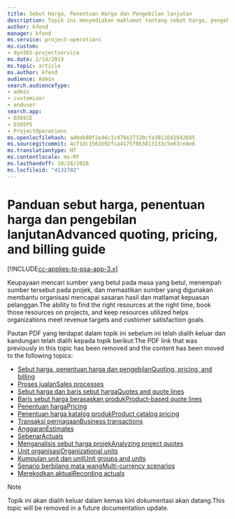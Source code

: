 ```yaml
---
title: Sebut Harga, Penentuan Harga dan Pengebilan lanjutan
description: Topik ini menyediakan maklumat tentang sebut harga, pengebilan dan pennetuan harga dalam Project Service Automation.
author: kfend
manager: kfend
ms.service: project-operations
ms.custom:
- dyn365-projectservice
ms.date: 2/14/2019
ms.topic: article
ms.author: kfend
audience: Admin
search.audienceType:
- admin
- customizer
- enduser
search.app:
- D365CE
- D365PS
- ProjectOperations
ms.openlocfilehash: a40eb80f2e46c1c976e27320cfa30116d19426b5
ms.sourcegitcommit: 4cf1dc1561b92fca4175f0b3813133c5e63ce8e6
ms.translationtype: HT
ms.contentlocale: ms-MY
ms.lasthandoff: 10/28/2020
ms.locfileid: "4132782"
---
```

# <a name="advanced-quoting-pricing-and-billing-guide"></a><span data-ttu-id="bca1d-103">Panduan sebut harga, penentuan harga dan pengebilan lanjutan</span><span class="sxs-lookup"><span data-stu-id="bca1d-103">Advanced quoting, pricing, and billing guide</span></span>

[!INCLUDE[cc-applies-to-psa-app-3.x](../../includes/cc-applies-to-psa-app-3x.md)]

<span data-ttu-id="bca1d-104">Keupayaan mencari sumber yang betul pada masa yang betul, menempah sumber tersebut pada projek, dan memastikan sumber yang digunakan membantu organisasi mencapai sasaran hasil dan matlamat kepuasan pelanggan.</span><span class="sxs-lookup"><span data-stu-id="bca1d-104">The ability to find the right resources at the right time, book those resources on projects, and keep resources utilized helps organizations meet revenue targets and customer satisfaction goals.</span></span> 

<span data-ttu-id="bca1d-105">Pautan PDF yang terdapat dalam topik ini sebelum ini telah dialih keluar dan kandungan telah dialih kepada topik berikut:</span><span class="sxs-lookup"><span data-stu-id="bca1d-105">The PDF link that was previously in this topic has been removed and the content has been moved to the following topics:</span></span>

- [<span data-ttu-id="bca1d-106">Sebut harga, penentuan harga dan pengebilan</span><span class="sxs-lookup"><span data-stu-id="bca1d-106">Quoting, pricing, and billing</span></span>](../quote-bill-price.md)
- [<span data-ttu-id="bca1d-107">Proses jualan</span><span class="sxs-lookup"><span data-stu-id="bca1d-107">Sales processes</span></span>](../basic-sales-process.md)
- [<span data-ttu-id="bca1d-108">Sebut harga dan baris sebut harga</span><span class="sxs-lookup"><span data-stu-id="bca1d-108">Quotes and quote lines</span></span>](../basic-quote-lines.md)
- [<span data-ttu-id="bca1d-109">Baris sebut harga berasaskan produk</span><span class="sxs-lookup"><span data-stu-id="bca1d-109">Product-based quote lines</span></span>](../product-based-quote-lines.md)
- [<span data-ttu-id="bca1d-110">Penentuan harga</span><span class="sxs-lookup"><span data-stu-id="bca1d-110">Pricing</span></span>](../basic-pricing.md)
- [<span data-ttu-id="bca1d-111">Penentuan harga katalog produk</span><span class="sxs-lookup"><span data-stu-id="bca1d-111">Product catalog pricing</span></span>](../product-catalog-pricing.md)
- [<span data-ttu-id="bca1d-112">Transaksi perniagaan</span><span class="sxs-lookup"><span data-stu-id="bca1d-112">Business transactions</span></span>](../basic-business-transactions.md)
- [<span data-ttu-id="bca1d-113">Anggaran</span><span class="sxs-lookup"><span data-stu-id="bca1d-113">Estimates</span></span>](../estimates.md)
- [<span data-ttu-id="bca1d-114">Sebenar</span><span class="sxs-lookup"><span data-stu-id="bca1d-114">Actuals</span></span>](../actuals.md)
- [<span data-ttu-id="bca1d-115">Menganalisis sebut harga projek</span><span class="sxs-lookup"><span data-stu-id="bca1d-115">Analyzing project quotes</span></span>](../basic-analyzing-quotes.md)
- [<span data-ttu-id="bca1d-116">Unit organisasi</span><span class="sxs-lookup"><span data-stu-id="bca1d-116">Organizational units</span></span>](../advanced-organizational.md)
- [<span data-ttu-id="bca1d-117">Kumpulan unit dan unit</span><span class="sxs-lookup"><span data-stu-id="bca1d-117">Unit groups and units</span></span>](../advanced-units.md)
- [<span data-ttu-id="bca1d-118">Senario berbilang mata wang</span><span class="sxs-lookup"><span data-stu-id="bca1d-118">Multi-currency scenarios</span></span>](../advanced-currency.md)
- [<span data-ttu-id="bca1d-119">Merekodkan aktual</span><span class="sxs-lookup"><span data-stu-id="bca1d-119">Recording actuals</span></span>](../advanced-actuals.md)

> [!NOTE]
> <span data-ttu-id="bca1d-120">Topik ini akan dialih keluar dalam kemas kini dokumentasi akan datang.</span><span class="sxs-lookup"><span data-stu-id="bca1d-120">This topic will be removed in a future documentation update.</span></span> 
